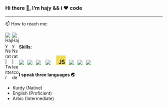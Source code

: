 ### Hi there 👋, I’m hajy && i ❤ code

<hr>

📫 How to reach me:

<a href="https://twitter.com/hajynsrat">
  <img align="left" alt="Hajy Nsrat | Twitter" width="22px" src="https://raw.githubusercontent.com/peterthehan/peterthehan/master/assets/twitter.svg" />
</a>

<a href="https://leetcode.com/hajy_nsrat/">
  <img align="left" alt="Hajy Nsrat | leetcode" width="22px" src="https://iconape.com/wp-content/files/jf/122399/png/LeetCode_logo_white_no_text.png" />
</a>

<br/>

#### Skills:

<c><img height="30" src="https://raw.githubusercontent.com/isocpp/logos/master/cpp_logo.png"><c>&ensp;
<c><img height="30" src="https://seeklogo.com/images/C/c-sharp-c-logo-02F17714BA-seeklogo.com.png"><c>&ensp;
<c><img height="30" src="https://upload.wikimedia.org/wikipedia/commons/thumb/c/c3/Python-logo-notext.svg/1200px-Python-logo-notext.svg.png"><c> &ensp;
<c><img height="30" src="https://www.pikpng.com/pngl/b/146-1469146_java-logo-transparent-png.png"><c>&emsp;
<c><img height="30" src="https://raw.githubusercontent.com/github/explore/80688e429a7d4ef2fca1e82350fe8e3517d3494d/topics/javascript/javascript.png"><c>&ensp;
<c><img height="30" src="https://logos-download.com/wp-content/uploads/2017/07/HTML5_badge.png"><c>&ensp;
<c><img height="30" src="https://cdn1.iconfinder.com/data/icons/logotypes/32/badge-css-3-512.png"><c>&ensp;
<c><img height="30" src="https://pngimg.com/uploads/php/php_PNG43.png"><c>&ensp;

#### I speak three languages 🌏

- Kurdy   (Native)
- English (Proficient)
- Arbic   (Intermediate)

<!--
**haji-nsrat/haji-nsrat** is a ✨ _special_ ✨ repository because its `README.md` (this file) appears on your GitHub profile.

Here are some ideas to get you started:

- 🔭 I’m currently working on ...
- 🌱 I’m currently learning ...
- 👯 I’m looking to collaborate on ...
- 🤔 I’m looking for help with ...
- 💬 Ask me about ...
- 📫 How to reach me: ...
- 😄 Pronouns: ...
- ⚡ Fun fact: ...

<c><img height="30" src="https://cdn-images-1.medium.com/max/1200/1*5-aoK8IBmXve5whBQM90GA.png"><c>&ensp;
<c><img height="30" src="https://www.scottbrady91.com/img/logos/dart.png"><c>

-->
